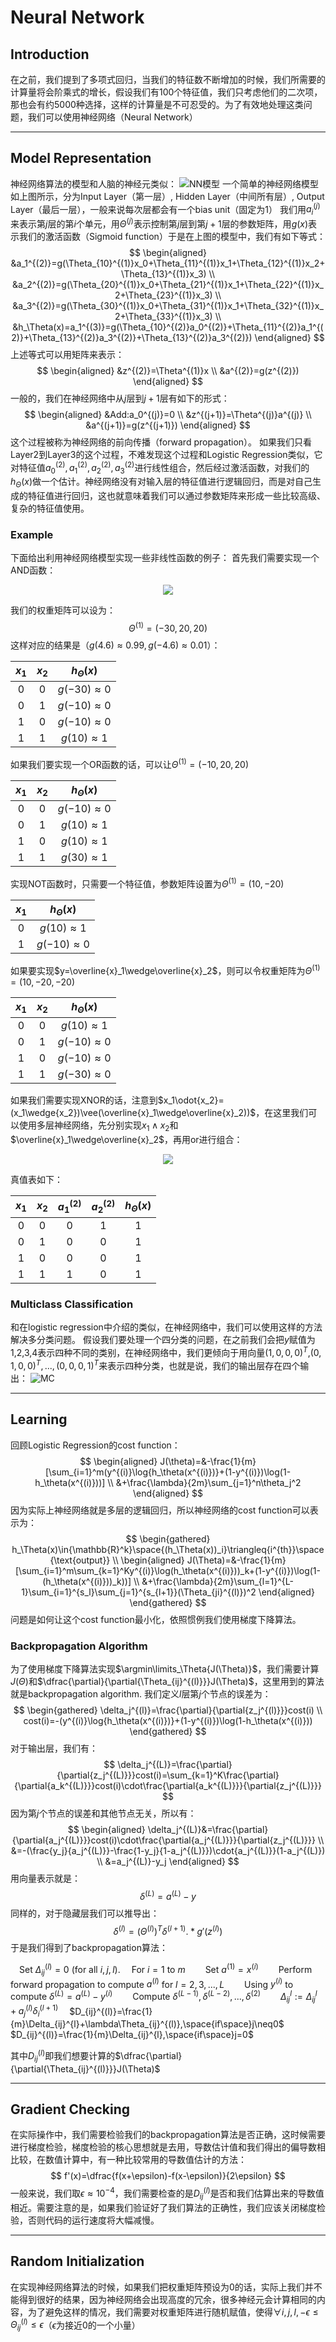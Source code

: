# Neural Network

## Introduction

在之前，我们提到了多项式回归，当我们的特征数不断增加的时候，我们所需要的计算量将会阶乘式的增长，假设我们有100个特征值，我们只考虑他们的二次项，那也会有约5000种选择，这样的计算量是不可忍受的。为了有效地处理这类问题，我们可以使用神经网络（Neural Network）

---

## Model Representation

神经网络算法的模型和人脑的神经元类似：
![NN模型](img/3_1.png)
一个简单的神经网络模型如上图所示，分为Input Layer（第一层）, Hidden Layer（中间所有层）, Output Layer（最后一层），一般来说每次层都会有一个bias unit（固定为1）
我们用$a_i^{(j)}$来表示第$j$层的第$i$个单元，用$\Theta^{(j)}$表示控制第$j$层到第$j+1$层的参数矩阵，用$g(x)$表示我们的激活函数（Sigmoid function）于是在上图的模型中，我们有如下等式：
$$
    \begin{aligned}
        &a_1^{(2)}=g(\Theta_{10}^{(1)}x_0+\Theta_{11}^{(1)}x_1+\Theta_{12}^{(1)}x_2+\Theta_{13}^{(1)}x_3) \\
        &a_2^{(2)}=g(\Theta_{20}^{(1)}x_0+\Theta_{21}^{(1)}x_1+\Theta_{22}^{(1)}x_2+\Theta_{23}^{(1)}x_3) \\
        &a_3^{(2)}=g(\Theta_{30}^{(1)}x_0+\Theta_{31}^{(1)}x_1+\Theta_{32}^{(1)}x_2+\Theta_{33}^{(1)}x_3) \\
        &h_\Theta(x)=a_1^{(3)}=g(\Theta_{10}^{(2)}a_0^{(2)}+\Theta_{11}^{(2)}a_1^{(2)}+\Theta_{13}^{(2)}a_3^{(2)}+\Theta_{13}^{(2)}a_3^{(2)})
    \end{aligned}
$$
上述等式可以用矩阵来表示：
$$
    \begin{aligned}
        &z^{(2)}=\Theta^{(1)}x \\
        &a^{(2)}=g(z^{(2)})
    \end{aligned}
$$
一般的，我们在神经网络中从$j$层到$j+1$层有如下的形式：
$$
    \begin{aligned}
        &Add:a_0^{(j)}=0 \\
        &z^{(j+1)}=\Theta^{(j)}a^{(j)} \\
        &a^{(j+1)}=g(z^{(j+1)})
    \end{aligned}
$$
这个过程被称为神经网络的前向传播（forward propagation）。
如果我们只看Layer2到Layer3的这个过程，不难发现这个过程和Logistic Regression类似，它对特征值$a_0^{(2)},a_1^{(2)},a_2^{(2)},a_3^{(2)}$进行线性组合，然后经过激活函数，对我们的$h_\Theta(x)$做一个估计。神经网络没有对输入层的特征值进行逻辑回归，而是对自己生成的特征值进行回归，这也就意味着我们可以通过参数矩阵来形成一些比较高级、复杂的特征值使用。

### Example

下面给出利用神经网络模型实现一些非线性函数的例子：
首先我们需要实现一个AND函数：

<div align=center>
	<img src="img/3_2.png">
</div>

我们的权重矩阵可以设为：
$$
    \Theta^{(1)}=(-30,20,20)
$$
这样对应的结果是（$g(4.6)\approx0.99,g(-4.6)\approx0.01$）：

$x_1$|$x_2$|$h_\Theta(x)$
:-:|:-:|:-:
0|0|$g(-30)\approx0$
0|1|$g(-10)\approx0$
1|0|$g(-10)\approx0$
1|1|$g(10)\approx1$

如果我们要实现一个OR函数的话，可以让$\Theta^{(1)}=(-10,20,20)$

$x_1$|$x_2$|$h_\Theta(x)$
:-:|:-:|:-:
0|0|$g(-10)\approx0$
0|1|$g(10)\approx1$
1|0|$g(10)\approx1$
1|1|$g(30)\approx1$

实现NOT函数时，只需要一个特征值，参数矩阵设置为$\Theta^{(1)}=(10,-20)$

$x_1$|$h_\Theta(x)$
:-:|:-:
0|$g(10)\approx1$
1|$g(-10)\approx0$

如果要实现$y=\overline{x}_1\wedge\overline{x}_2$，则可以令权重矩阵为$\Theta^{(1)}=(10,-20,-20)$

$x_1$|$x_2$|$h_\Theta(x)$
:-:|:-:|:-:
0|0|$g(10)\approx1$
0|1|$g(-10)\approx0$
1|0|$g(-10)\approx0$
1|1|$g(-30)\approx0$

如果我们需要实现XNOR的话，注意到$x_1\odot{x_2}=(x_1\wedge{x_2})\vee(\overline{x}_1\wedge\overline{x}_2))$，在这里我们可以使用多层神经网络，先分别实现$x_1\wedge{x_2}$和$\overline{x}_1\wedge\overline{x}_2$，再用or进行组合：

<div align=center>
    <img src="img/3_3.svg">
</div>

真值表如下：

$x_1$|$x_2$|$a_1^{(2)}$|$a_2^{(2)}$|$h_\Theta(x)$
:-:|:-:|:-:|:-:|:-:
0|0|0|1|1
0|1|0|0|1
1|0|0|0|1
1|1|1|0|1

### Multiclass Classification

和在logistic regression中介绍的类似，在神经网络中，我们可以使用这样的方法解决多分类问题。
假设我们要处理一个四分类的问题，在之前我们会把$y$赋值为1,2,3,4表示四种不同的类别，在神经网络中，我们更倾向于用向量$(1,0,0,0)^T,$$(0,1,0,0)^T,...,(0,0,0,1)^T$来表示四种分类，也就是说，我们的输出层存在四个输出：
![MC](img/3_4.png)

---

## Learning

回顾Logistic Regression的cost function：
$$
    \begin{aligned}
        J(\theta)=&-\frac{1}{m}[\sum_{i=1}^m(y^{(i)}\log{h_\theta(x^{(i)})}+(1-y^{(i)})\log(1-h_\theta(x^{(i)}))] \\
        &+\frac{\lambda}{2m}\sum_{j=1}^n\theta_j^2
    \end{aligned}
$$
因为实际上神经网络就是多层的逻辑回归，所以神经网络的cost function可以表示为：
$$
    \begin{gathered}
        h_\Theta(x)\in{\mathbb{R}^k}\space{(h_\Theta(x))_i}\triangleq{i^{th}}\space{\text{output}} \\
        \begin{aligned}
            J(\Theta)=&-\frac{1}{m}[\sum_{i=1}^m\sum_{k=1}^Ky^{(i)}\log(h_\theta(x^{(i)}))_k+(1-y^{(i)})\log(1-(h_\theta(x^{(i)}))_k))] \\
            &+\frac{\lambda}{2m}\sum_{l=1}^{L-1}\sum_{i=1}^{s_l}\sum_{j=1}^{s_{l+1}}(\Theta_{ji}^{(l)})^2
        \end{aligned}
    \end{gathered}
$$
问题是如何让这个cost function最小化，依照惯例我们使用梯度下降算法。

### Backpropagation Algorithm

为了使用梯度下降算法实现$\argmin\limits_\Theta{J(\Theta)}$，我们需要计算$J(\Theta)$和$\dfrac{\partial}{\partial{\Theta_{ij}^{(l)}}}J(\Theta)$，这里用到的算法就是backpropagation algorithm.
我们定义$l$层第$j$个节点的误差为：
$$
    \begin{gathered}
        \delta_j^{(l)}=\frac{\partial}{\partial{z_j^{(l)}}}cost(i) \\
        cost(i)=-(y^{(i)}\log{h_\theta(x^{(i)})}+(1-y^{(i)})\log(1-h_\theta(x^{(i)}))
    \end{gathered}
$$
对于输出层，我们有：
$$
    \delta_j^{(L)}=\frac{\partial}{\partial{z_j^{(L)}}}cost(i)=\sum_{k=1}^K\frac{\partial}{\partial{a_k^{(L)}}}cost(i)\cdot\frac{\partial{a_k^{(L)}}}{\partial{z_j^{(L)}}}
$$
因为第$j$个节点的误差和其他节点无关，所以有：
$$
    \begin{aligned}
        \delta_j^{(L)}&=\frac{\partial}{\partial{a_j^{(L)}}}cost(i)\cdot\frac{\partial{a_j^{(L)}}}{\partial{z_j^{(L)}}} \\
        &=-(\frac{y_j}{a_j^{(L)}}-\frac{1-y_j}{1-a_j^{(L)}})\cdot{a_j^{(L)}}(1-a_j^{(L)}) \\
        &=a_j^{(L)}-y_j
    \end{aligned}
$$
用向量表示就是：
$$
    \delta^{(L)}=a^{(L)}-y
$$
同样的，对于隐藏层我们可以推导出：
$$
    \delta^{(l)}=(\Theta^{(l)})^T\delta^{(l+1)}.*g'(z^{(l)})
$$
于是我们得到了backpropagation算法：

&emsp;Set $\Delta_{ij}^{(l)}=0$ (for all $i,j,l$).
&emsp;For $i=1$ to $m$
&emsp;&emsp;Set $a^{(1)}=x^{(i)}$
&emsp;&emsp;Perform forward propagation to compute $a^{(l)}$ for $l=2,3,...,L$
&emsp;&emsp;Using $y^{(i)}$ to compute $\delta^{(L)}=a^{(L)}-y^{(i)}$
&emsp;&emsp;Compute $\delta^{(L-1)},\delta^{(L-2)},...,\delta^{(2)}$
&emsp;&emsp;$\Delta_{ij}^{l}:=\Delta_{ij}^{l}+a_j^{(l)}\delta_i^{(l+1)}$
&emsp;$D_{ij}^{(l)}=\frac{1}{m}\Delta_{ij}^{l}+\lambda\Theta_{ij}^{(l)},\space{if\space}j\neq0$
&emsp;$D_{ij}^{(l)}=\frac{1}{m}\Delta_{ij}^{l},\space{if\space}j=0$

其中$D_{ij}^{(l)}$即我们想要计算的$\dfrac{\partial}{\partial{\Theta_{ij}^{(l)}}}J(\Theta)$

---

## Gradient Checking

在实际操作中，我们需要检验我们的backpropagation算法是否正确，这时候需要进行梯度检验，梯度检验的核心思想就是去用，导数估计值和我们得出的偏导数相比较，在数值计算中，有一种比较常用的导数值估计的方法：
$$
    f'(x)=\dfrac{f(x+\epsilon)-f(x-\epsilon)}{2\epsilon}
$$
一般来说，我们取$\epsilon\approx10^{-4}$，我们需要检查的是$D_{ij}^{(l)}$是否和我们估算出来的导数值相近。需要注意的是，如果我们验证好了我们算法的正确性，我们应该关闭梯度检验，否则代码的运行速度将大幅减慢。

---

## Random Initialization

在实现神经网络算法的时候，如果我们把权重矩阵预设为0的话，实际上我们并不能得到很好的结果，因为神经网络会出现高度的冗余，很多神经元会计算相同的内容，为了避免这样的情况，我们需要对权重矩阵进行随机赋值，使得$\forall{i,j,l},-\epsilon\leq\Theta_{ij}^{(l)}\leq\epsilon$（$\epsilon$为接近0的一个小量）
